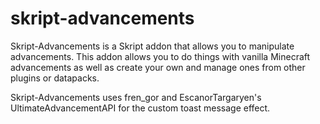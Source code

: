 # skript-advancements
Skript-Advancements is a Skript addon that allows you to manipulate advancements. This addon allows you to do things with vanilla Minecraft advancements as well as create your own and manage ones from other plugins or datapacks.

Skript-Advancements uses fren_gor and EscanorTargaryen's UltimateAdvancementAPI for the custom toast message effect.
